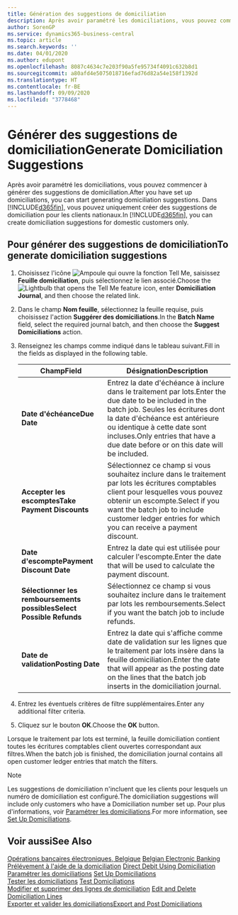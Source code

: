 ```yaml
---
title: Génération des suggestions de domiciliation
description: Après avoir paramétré les domiciliations, vous pouvez commencer à générer des suggestions de domiciliation. Vous pouvez uniquement créer des suggestions de domiciliation pour les clients nationaux.
author: SorenGP
ms.service: dynamics365-business-central
ms.topic: article
ms.search.keywords: ''
ms.date: 04/01/2020
ms.author: edupont
ms.openlocfilehash: 8087c4634c7e203f90a5fe95734f4091c632b8d1
ms.sourcegitcommit: a80afd4e5075018716efad76d82a54e158f1392d
ms.translationtype: HT
ms.contentlocale: fr-BE
ms.lasthandoff: 09/09/2020
ms.locfileid: "3778468"
---
```

# <a name="generate-domiciliation-suggestions"></a><span data-ttu-id="aa120-104">Générer des suggestions de domiciliation</span><span class="sxs-lookup"><span data-stu-id="aa120-104">Generate Domiciliation Suggestions</span></span>
<span data-ttu-id="aa120-105">Après avoir paramétré les domiciliations, vous pouvez commencer à générer des suggestions de domiciliation.</span><span class="sxs-lookup"><span data-stu-id="aa120-105">After you have set up domiciliations, you can start generating domiciliation suggestions.</span></span> <span data-ttu-id="aa120-106">Dans [!INCLUDE[d365fin](../../includes/d365fin_md.md)], vous pouvez uniquement créer des suggestions de domiciliation pour les clients nationaux.</span><span class="sxs-lookup"><span data-stu-id="aa120-106">In [!INCLUDE[d365fin](../../includes/d365fin_md.md)], you can create domiciliation suggestions for domestic customers only.</span></span>  

## <a name="to-generate-domiciliation-suggestions"></a><span data-ttu-id="aa120-107">Pour générer des suggestions de domiciliation</span><span class="sxs-lookup"><span data-stu-id="aa120-107">To generate domiciliation suggestions</span></span>  

1.  <span data-ttu-id="aa120-108">Choisissez l'icône ![Ampoule qui ouvre la fonction Tell Me](../../media/ui-search/search_small.png "Dites-moi ce que vous voulez faire"), saisissez **Feuille domiciliation**, puis sélectionnez le lien associé.</span><span class="sxs-lookup"><span data-stu-id="aa120-108">Choose the ![Lightbulb that opens the Tell Me feature](../../media/ui-search/search_small.png "Tell me what you want to do") icon, enter **Domiciliation Journal**, and then choose the related link.</span></span>  
2.  <span data-ttu-id="aa120-109">Dans le champ **Nom feuille**, sélectionnez la feuille requise, puis choisissez l'action **Suggérer des domiciliations**.</span><span class="sxs-lookup"><span data-stu-id="aa120-109">In the **Batch Name** field, select the required journal batch, and then choose the **Suggest Domiciliations** action.</span></span>  
3.  <span data-ttu-id="aa120-110">Renseignez les champs comme indiqué dans le tableau suivant.</span><span class="sxs-lookup"><span data-stu-id="aa120-110">Fill in the fields as displayed in the following table.</span></span>  

    |<span data-ttu-id="aa120-111">Champ</span><span class="sxs-lookup"><span data-stu-id="aa120-111">Field</span></span>|<span data-ttu-id="aa120-112">Désignation</span><span class="sxs-lookup"><span data-stu-id="aa120-112">Description</span></span>|  
    |---------------------------------|---------------------------------------|  
    |<span data-ttu-id="aa120-113">**Date d'échéance**</span><span class="sxs-lookup"><span data-stu-id="aa120-113">**Due Date**</span></span>|<span data-ttu-id="aa120-114">Entrez la date d'échéance à inclure dans le traitement par lots.</span><span class="sxs-lookup"><span data-stu-id="aa120-114">Enter the due date to be included in the batch job.</span></span> <span data-ttu-id="aa120-115">Seules les écritures dont la date d'échéance est antérieure ou identique à cette date sont incluses.</span><span class="sxs-lookup"><span data-stu-id="aa120-115">Only entries that have a due date before or on this date will be included.</span></span>|  
    |<span data-ttu-id="aa120-116">**Accepter les escomptes**</span><span class="sxs-lookup"><span data-stu-id="aa120-116">**Take Payment Discounts**</span></span>|<span data-ttu-id="aa120-117">Sélectionnez ce champ si vous souhaitez inclure dans le traitement par lots les écritures comptables client pour lesquelles vous pouvez obtenir un escompte.</span><span class="sxs-lookup"><span data-stu-id="aa120-117">Select if you want the batch job to include customer ledger entries for which you can receive a payment discount.</span></span>|  
    |<span data-ttu-id="aa120-118">**Date d'escompte**</span><span class="sxs-lookup"><span data-stu-id="aa120-118">**Payment Discount Date**</span></span>|<span data-ttu-id="aa120-119">Entrez la date qui est utilisée pour calculer l'escompte.</span><span class="sxs-lookup"><span data-stu-id="aa120-119">Enter the date that will be used to calculate the payment discount.</span></span>|  
    |<span data-ttu-id="aa120-120">**Sélectionner les remboursements possibles**</span><span class="sxs-lookup"><span data-stu-id="aa120-120">**Select Possible Refunds**</span></span>|<span data-ttu-id="aa120-121">Sélectionnez ce champ si vous souhaitez inclure dans le traitement par lots les remboursements.</span><span class="sxs-lookup"><span data-stu-id="aa120-121">Select if you want the batch job to include refunds.</span></span>|  
    |<span data-ttu-id="aa120-122">**Date de validation**</span><span class="sxs-lookup"><span data-stu-id="aa120-122">**Posting Date**</span></span>|<span data-ttu-id="aa120-123">Entrez la date qui s'affiche comme date de validation sur les lignes que le traitement par lots insère dans la feuille domiciliation.</span><span class="sxs-lookup"><span data-stu-id="aa120-123">Enter the date that will appear as the posting date on the lines that the batch job inserts in the domiciliation journal.</span></span>|  

4.  <span data-ttu-id="aa120-124">Entrez les éventuels critères de filtre supplémentaires.</span><span class="sxs-lookup"><span data-stu-id="aa120-124">Enter any additional filter criteria.</span></span>  
5.  <span data-ttu-id="aa120-125">Cliquez sur le bouton **OK**.</span><span class="sxs-lookup"><span data-stu-id="aa120-125">Choose the **OK** button.</span></span>  

<span data-ttu-id="aa120-126">Lorsque le traitement par lots est terminé, la feuille domiciliation contient toutes les écritures comptables client ouvertes correspondant aux filtres.</span><span class="sxs-lookup"><span data-stu-id="aa120-126">When the batch job is finished, the domiciliation journal contains all open customer ledger entries that match the filters.</span></span>  

> [!NOTE]  
>  <span data-ttu-id="aa120-127">Les suggestions de domiciliation n'incluent que les clients pour lesquels un numéro de domiciliation est configuré.</span><span class="sxs-lookup"><span data-stu-id="aa120-127">The domiciliation suggestions will include only customers who have a Domiciliation number set up.</span></span> <span data-ttu-id="aa120-128">Pour plus d'informations, voir [Paramétrer les domiciliations](how-to-set-up-domiciliations.md).</span><span class="sxs-lookup"><span data-stu-id="aa120-128">For more information, see [Set Up Domiciliations](how-to-set-up-domiciliations.md).</span></span>  

## <a name="see-also"></a><span data-ttu-id="aa120-129">Voir aussi</span><span class="sxs-lookup"><span data-stu-id="aa120-129">See Also</span></span>  
 <span data-ttu-id="aa120-130">[Opérations bancaires électroniques, Belgique](belgian-electronic-banking.md) </span><span class="sxs-lookup"><span data-stu-id="aa120-130">[Belgian Electronic Banking](belgian-electronic-banking.md) </span></span>  
 <span data-ttu-id="aa120-131">[Prélévement à l'aide de la domiciliation](direct-debit-using-domiciliation.md) </span><span class="sxs-lookup"><span data-stu-id="aa120-131">[Direct Debit Using Domiciliation](direct-debit-using-domiciliation.md) </span></span>  
 <span data-ttu-id="aa120-132">[Paramétrer les domiciliations](how-to-set-up-domiciliations.md) </span><span class="sxs-lookup"><span data-stu-id="aa120-132">[Set Up Domiciliations](how-to-set-up-domiciliations.md) </span></span>  
 <span data-ttu-id="aa120-133">[Tester les domiciliations](how-to-test-domiciliations.md) </span><span class="sxs-lookup"><span data-stu-id="aa120-133">[Test Domiciliations](how-to-test-domiciliations.md) </span></span>  
 <span data-ttu-id="aa120-134">[Modifier et supprimer des lignes de domiciliation](how-to-edit-and-delete-domiciliation-lines.md) </span><span class="sxs-lookup"><span data-stu-id="aa120-134">[Edit and Delete Domiciliation Lines](how-to-edit-and-delete-domiciliation-lines.md) </span></span>  
 [<span data-ttu-id="aa120-135">Exporter et valider les domiciliations</span><span class="sxs-lookup"><span data-stu-id="aa120-135">Export and Post Domiciliations</span></span>](how-to-export-and-post-domiciliations.md)
